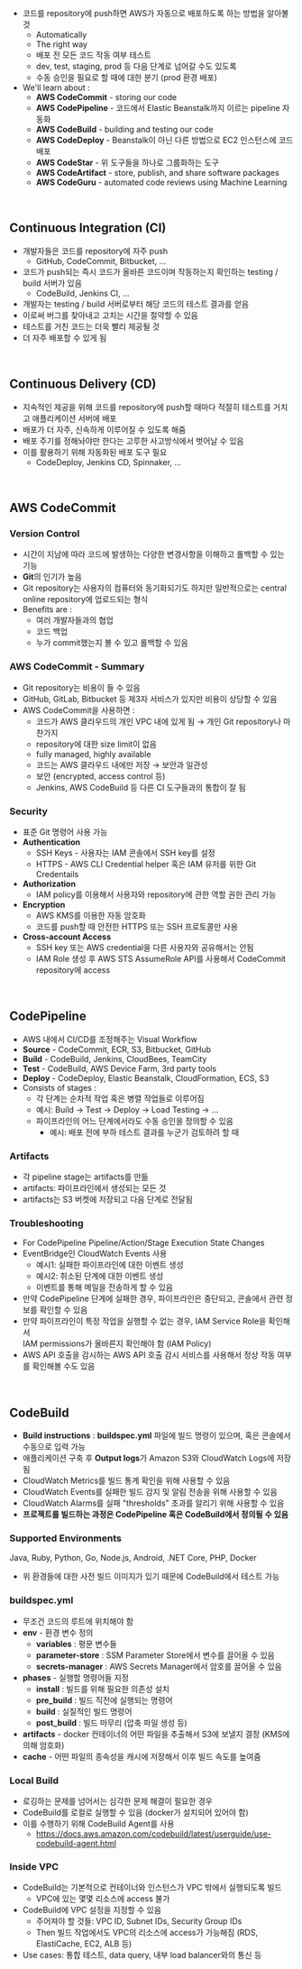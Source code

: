 - 코드를 repository에 push하면 AWS가 자동으로 배포하도록 하는 방법을 알아볼 것
  - Automatically
  - The right way
  - 배포 전 모든 코드 작동 여부 테스트
  - dev, test, staging, prod 등 다음 단계로 넘어갈 수도 있도록
  - 수동 승인을 필요로 할 때에 대한 분기 (prod 환경 배포)
- We'll learn about :
  - **AWS CodeCommit** - storing our code
  - **AWS CodePipeline** - 코드에서 Elastic Beanstalk까지 이르는 pipeline 자동화
  - **AWS CodeBuild** - building and testing our code
  - **AWS CodeDeploy** - Beanstalk이 아닌 다른 방법으로 EC2 인스턴스에 코드 배포
  - **AWS CodeStar** - 위 도구들을 하나로 그룹화하는 도구
  - **AWS CodeArtifact** - store, publish, and share software packages
  - **AWS CodeGuru** - automated code reviews using Machine Learning

<br>

## Continuous Integration (CI)

- 개발자들은 코드를 repository에 자주 push
  - GitHub, CodeCommit, Bitbucket, ...
- 코드가 push되는 즉시 코드가 올바른 코드이며 작동하는지 확인하는 testing / build 서버가 있음
  - CodeBuild, Jenkins CI, ...
- 개발자는 testing / build 서버로부터 해당 코드의 테스트 결과를 얻음
- 이로써 버그를 찾아내고 고치는 시간을 절약할 수 있음
- 테스트를 거친 코드는 더욱 빨리 제공될 것
- 더 자주 배포할 수 있게 됨

<br>

## Continuous Delivery (CD)

- 지속적인 제공을 위해 코드를 repository에 push할 때마다 적절히 테스트를 거치고 애플리케이션 서버에 배포
- 배포가 더 자주, 신속하게 이루어질 수 있도록 해줌
- 배포 주기를 정해놔야만 한다는 고루한 사고방식에서 벗어날 수 있음
- 이를 활용하기 위해 자동화된 배포 도구 필요
  - CodeDeploy, Jenkins CD, Spinnaker, ...

<br>

## AWS CodeCommit

### Version Control

- 시간이 지남에 따라 코드에 발생하는 다양한 변경사항을 이해하고 롤백할 수 있는 기능
- **Git**의 인기가 높음
- Git repository는 사용자의 컴퓨터와 동기화되기도 하지만 일반적으로는 central online repository에 업로드되는 형식
- Benefits are :
  - 여러 개발자들과의 협업
  - 코드 백업
  - 누가 commit했는지 볼 수 있고 롤백할 수 있음

### AWS CodeCommit - Summary

- Git repository는 비용이 들 수 있음
- GitHub, GitLab, Bitbucket 등 제3자 서비스가 있지만 비용이 상당할 수 있음
- AWS CodeCommit을 사용하면 :
  - 코드가 AWS 클라우드의 개인 VPC 내에 있게 됨 → 개인 Git repository나 마찬가지
  - repository에 대한 size limit이 없음
  - fully managed, highly available
  - 코드는 AWS 클라우드 내에만 저장 → 보안과 일관성
  - 보안 (encrypted, access control 등)
  - Jenkins, AWS CodeBuild 등 다른 CI 도구들과의 통합이 잘 됨

### Security

- 표준 Git 명령어 사용 가능
- **Authentication**
  - SSH Keys - 사용자는 IAM 콘솔에서 SSH key를 설정
  - HTTPS - AWS CLI Credential helper 혹은 IAM 유저를 위한 Git Credentails
- **Authorization**
  - IAM policy를 이용해서 사용자와 repository에 관한 역할 권한 관리 가능
- **Encryption**
  - AWS KMS를 이용한 자동 암호화
  - 코드를 push할 때 안전한 HTTPS 또는 SSH 프로토콜만 사용
- **Cross-account Access**
  - SSH key 또는 AWS credential을 다른 사용자와 공유해서는 안됨
  - IAM Role 생성 후 AWS STS AssumeRole API를 사용해서 CodeCommit repository에 access

<br>

## CodePipeline

- AWS 내에서 CI/CD를 조정해주는 Visual Workflow
- **Source** - CodeCommit, ECR, S3, Bitbucket, GitHub
- **Build** - CodeBuild, Jenkins, CloudBees, TeamCity
- **Test** - CodeBuild, AWS Device Farm, 3rd party tools
- **Deploy** - CodeDeploy, Elastic Beanstalk, CloudFormation, ECS, S3
- Consists of stages :
  - 각 단계는 순차적 작업 혹은 병렬 작업들로 이루어짐
  - 예시: Build → Test → Deploy → Load Testing → ...
  - 파이프라인의 어느 단계에서라도 수동 승인을 정의할 수 있음
    - 예시: 배포 전에 부하 테스트 결과를 누군가 검토하려 할 때

### Artifacts

- 각 pipeline stage는 artifacts를 만듦
- artifacts: 파이프라인에서 생성되는 모든 것
- artifacts는 S3 버켓에 저장되고 다음 단계로 전달됨

### Troubleshooting

- For CodePipeline Pipeline/Action/Stage Execution State Changes
- EventBridge인 CloudWatch Events 사용
  - 예시1: 실패한 파이프라인에 대한 이벤트 생성
  - 예시2: 취소된 단계에 대한 이벤트 생성
  - 이벤트를 통해 메일을 전송하게 할 수 있음
- 만약 CodePipeline 단계에 실패한 경우, 파이프라인은 중단되고, 콘솔에서 관련 정보를 확인할 수 있음
- 만약 파이프라인이 특정 작업을 실행할 수 없는 경우, IAM Service Role을 확인해서<br>IAM permissions가 올바른지 확인해야 함 (IAM Policy)
- AWS API 호출을 감시하는 AWS API 호출 감시 서비스를 사용해서 정상 작동 여부를 확인해볼 수도 있음

<br>

## CodeBuild

- **Build instructions** : **buildspec.yml** 파일에 빌드 명령이 있으며, 혹은 콘솔에서 수동으로 입력 가능
- 애플리케이션 구축 후 **Output logs**가 Amazon S3와 CloudWatch Logs에 저장됨
- CloudWatch Metrics를 빌드 통계 확인을 위해 사용할 수 있음
- CloudWatch Events를 실패한 빌드 감지 및 알림 전송을 위해 사용할 수 있음
- CloudWatch Alarms를 실패 "thresholds" 초과를 알리기 위해 사용할 수 있음
- **프로젝트를 빌드하는 과정은 CodePipeline 혹은 CodeBuild에서 정의될 수 있음**

### Supported Environments

Java, Ruby, Python, Go, Node.js, Android, .NET Core, PHP, Docker

- 위 환경들에 대한 사전 빌드 이미지가 있기 때문에 CodeBuild에서 테스트 가능

### buildspec.yml

- 무조건 코드의 루트에 위치해야 함
- **env** - 환경 변수 정의
  - **variables** : 평문 변수들
  - **parameter-store** : SSM Parameter Store에서 변수를 끌어올 수 있음
  - **secrets-manager** : AWS Secrets Manager에서 암호를 끌어올 수 있음
- **phases** - 실행할 명령어들 지정
  - **install** : 빌드를 위해 필요한 의존성 설치
  - **pre_build** : 빌드 직전에 실행되는 명령어
  - **build** : 실질적인 빌드 명령어
  - **post_build** : 빌드 마무리 (압축 파일 생성 등)
- **artifacts** - docker 컨테이너의 어떤 파일을 추출해서 S3에 보낼지 결정 (KMS에 의해 암호화)
- **cache** - 어떤 파일의 종속성을 캐시에 저장해서 이후 빌드 속도를 높여줌

### Local Build

- 로깅하는 문제를 넘어서는 심각한 문제 해결이 필요한 경우
- CodeBuild를 로컬로 실행할 수 있음 (docker가 설치되어 있어야 함)
- 이를 수행하기 위해 CodeBuild Agent를 사용
  - https://docs.aws.amazon.com/codebuild/latest/userguide/use-codebuild-agent.html

### Inside VPC

- CodeBuild는 기본적으로 컨테이너와 인스턴스가 VPC 밖에서 실행되도록 빌드
  - VPC에 있는 몇몇 리소스에 access 불가
- CodeBuild에 VPC 설정을 지정할 수 있음
  - 주어져야 할 것들: VPC ID, Subnet IDs, Security Group IDs
  - Then 빌드 작업에서도 VPC의 리소스에 access가 가능해짐 (RDS, ElastiCache, EC2, ALB 등)
- Use cases: 통합 테스트, data query, 내부 load balancer와의 통신 등
